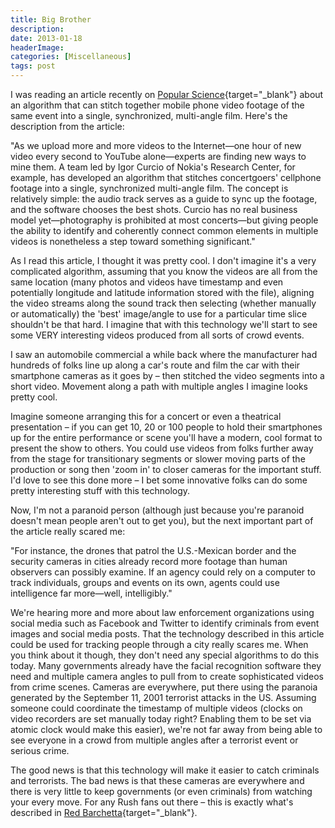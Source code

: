 ```yaml
---
title: Big Brother
description: 
date: 2013-01-18
headerImage: 
categories: [Miscellaneous]
tags: post
---
```


I was reading an article recently on [Popular Science](https://popsci.com/technology/article/2012-06/our-web-videos-reveal-more-we-realize-and-perhaps-more-we-want){target="_blank"} about an algorithm that can stitch together mobile phone video footage of the same event into a single, synchronized, multi-angle film. Here's the description from the article:

"As we upload more and more videos to the Internet—one hour of new video every second to YouTube alone—experts are finding new ways to mine them. A team led by Igor Curcio of Nokia's Research Center, for example, has developed an algorithm that stitches concertgoers' cellphone footage into a single, synchronized multi-angle film. The concept is relatively simple: the audio track serves as a guide to sync up the footage, and the software chooses the best shots. Curcio has no real business model yet—photography is prohibited at most concerts—but giving people the ability to identify and coherently connect common elements in multiple videos is nonetheless a step toward something significant."

As I read this article, I thought it was pretty cool. I don't imagine it's a very complicated algorithm, assuming that you know the videos are all from the same location (many photos and videos have timestamp and even potentially longitude and latitude information stored with the file), aligning the video streams along the sound track then selecting (whether manually or automatically) the 'best' image/angle to use for a particular time slice shouldn't be that hard. I imagine that with this technology we'll start to see some VERY interesting videos produced from all sorts of crowd events.

I saw an automobile commercial a while back where the manufacturer had hundreds of folks line up along a car's route and film the car with their smartphone cameras as it goes by – then stitched the video segments into a short video. Movement along a path with multiple angles I imagine looks pretty cool.

Imagine someone arranging this for a concert or even a theatrical presentation – if you can get 10, 20 or 100 people to hold their smartphones up for the entire performance or scene you'll have a modern, cool format to present the show to others. You could use videos from folks further away from the stage for transitionary segments or slower moving parts of the production or song then 'zoom in' to closer cameras for the important stuff. I'd love to see this done more – I bet some innovative folks can do some pretty interesting stuff with this technology.

Now, I'm not a paranoid person (although just because you're paranoid doesn't mean people aren't out to get you), but the next important part of the article really scared me:

"For instance, the drones that patrol the U.S.-Mexican border and the security cameras in cities already record more footage than human observers can possibly examine. If an agency could rely on a computer to track individuals, groups and events on its own, agents could use intelligence far more—well, intelligibly."

We're hearing more and more about law enforcement organizations using social media such as Facebook and Twitter to identify criminals from event images and social media posts. That the technology described in this article could be used for tracking people through a city really scares me. When you think about it though, they don't need any special algorithms to do this today. Many governments already have the facial recognition software they need and multiple camera angles to pull from to create sophisticated videos from crime scenes. Cameras are everywhere, put there using the paranoia generated by the September 11, 2001 terrorist attacks in the US. Assuming someone could coordinate the timestamp of multiple videos (clocks on video recorders are set manually today right? Enabling them to be set via atomic clock would make this easier), we're not far away from being able to see everyone in a crowd from multiple angles after a terrorist event or serious crime.

The good news is that this technology will make it easier to catch criminals and terrorists. The bad news is that these cameras are everywhere and there is very little to keep governments (or even criminals) from watching your every move. For any Rush fans out there – this is exactly what's described in [Red Barchetta](https://en.wikipedia.org/wiki/Red_Barchetta){target="_blank"}.